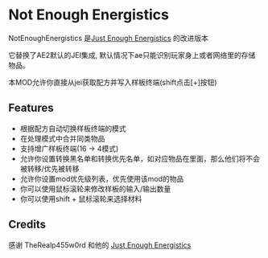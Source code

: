 # Not Enough Energistics
NotEnoughEnergistics 是[Just Enough Energistics](https://www.curseforge.com/minecraft/mc-mods/just-enough-energistics-jee) 的改进版本

它替换了AE2默认的JEI集成, 默认情况下ae只能识别玩家身上或者网络里的存储物品。

本MOD允许你直接从jei获取配方并写入样板终端(shift点击[+]按钮)

## Features

- 根据配方自动切换样板终端的模式
- 在处理模式中合并同类物品
- 支持增广样板终端(16 -> 4模式)
- 允许你设置转换黑名单和转换优先名单，如对应物品在里面，那么他们将不会被转移/优先被转移
- 允许你设置mod优先级列表，优先使用该mod的物品
- 你可以使用鼠标滚轮来修改样板的输入/输出数量
- 你可以使用shift + 鼠标滚轮来选择材料

## Credits
感谢 TheRealp455w0rd 和他的 [Just Enough Energistics](https://www.curseforge.com/minecraft/mc-mods/just-enough-energistics-jee)


